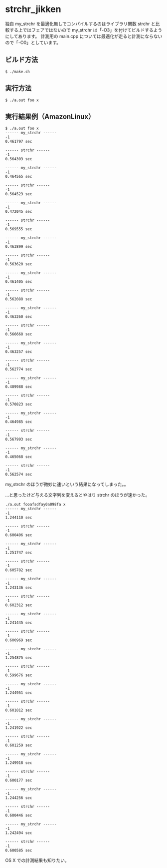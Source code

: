 # strchr_jikken

独自 my_strchr を最適化無しでコンパイルするのはライブラリ関数 strchr と比較する上ではフェアではないので my_strchr は「-O3」を付けてビルドするようにしてあります。
計測用の main.cpp については最適化が走ると計測にならないので「-O0」としています。

## ビルド方法
```
$ ./make.sh
```

## 実行方法
```
$ ./a.out foo x
```

## 実行結果例（AmazonLinux）
```
$ ./a.out foo x
------ my_strchr ------
-1
0.461797 sec

------ strchr ------
-1
0.564303 sec

------ my_strchr ------
-1
0.464565 sec

------ strchr ------
-1
0.564523 sec

------ my_strchr ------
-1
0.472045 sec

------ strchr ------
-1
0.569555 sec

------ my_strchr ------
-1
0.463899 sec

------ strchr ------
-1
0.563620 sec

------ my_strchr ------
-1
0.461405 sec

------ strchr ------
-1
0.562088 sec

------ my_strchr ------
-1
0.463260 sec

------ strchr ------
-1
0.566668 sec

------ my_strchr ------
-1
0.463257 sec

------ strchr ------
-1
0.562774 sec

------ my_strchr ------
-1
0.489988 sec

------ strchr ------
-1
0.570823 sec

------ my_strchr ------
-1
0.464985 sec

------ strchr ------
-1
0.567993 sec

------ my_strchr ------
-1
0.465068 sec

------ strchr ------
-1
0.562574 sec
```

my_strchr のほうが微妙に速いという結果になってしまった。。

…と思ったけど与える文字列を変えるとやはり strchr のほうが速かった。

```
./a.out fooafsdfay0a098fa x
------ my_strchr ------
-1
1.244110 sec

------ strchr ------
-1
0.600406 sec

------ my_strchr ------
-1
1.251747 sec

------ strchr ------
-1
0.605782 sec

------ my_strchr ------
-1
1.243136 sec

------ strchr ------
-1
0.602312 sec

------ my_strchr ------
-1
1.241445 sec

------ strchr ------
-1
0.600969 sec

------ my_strchr ------
-1
1.254875 sec

------ strchr ------
-1
0.599676 sec

------ my_strchr ------
-1
1.244951 sec

------ strchr ------
-1
0.601812 sec

------ my_strchr ------
-1
1.241922 sec

------ strchr ------
-1
0.601259 sec

------ my_strchr ------
-1
1.249918 sec

------ strchr ------
-1
0.600177 sec

------ my_strchr ------
-1
1.244256 sec

------ strchr ------
-1
0.600446 sec

------ my_strchr ------
-1
1.242494 sec

------ strchr ------
-1
0.600585 sec
```

OS X での計測結果も知りたい。
